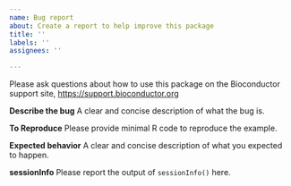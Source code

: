 ```yaml
---
name: Bug report
about: Create a report to help improve this package
title: ''
labels: ''
assignees: ''

---
```


Please ask questions about how to use this package on the Bioconductor support site, https://support.bioconductor.org

**Describe the bug**
A clear and concise description of what the bug is.

**To Reproduce**
Please provide minimal R code to reproduce the example.

**Expected behavior**
A clear and concise description of what you expected to happen.

**sessionInfo**
Please report the output of `sessionInfo()` here.
